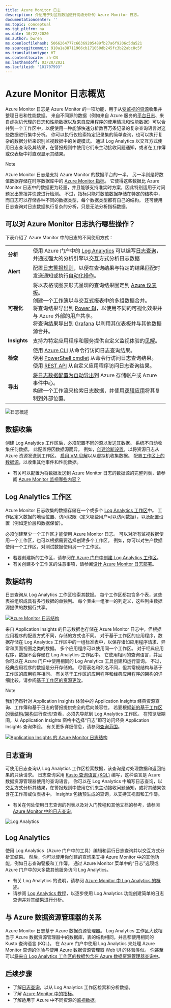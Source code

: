```yaml
---
title: Azure Monitor 日志
description: 介绍用于对监视数据进行高级分析的 Azure Monitor 日志。
documentationcenter: ''
ms.topic: conceptual
ms.tgt_pltfrm: na
ms.date: 10/22/2020
ms.author: bwren
ms.openlocfilehash: 5066264777c66369205489fb27a6f9206c5da521
ms.sourcegitcommit: 910a1a38711966cb171050db245fc3b22abc8c5f
ms.translationtype: HT
ms.contentlocale: zh-CN
ms.lasthandoff: 03/20/2021
ms.locfileid: "101707993"
---
```

# <a name="azure-monitor-logs-overview"></a>Azure Monitor 日志概览
Azure Monitor 日志是 Azure Monitor 的一项功能，用于从[受监视的资源](../monitor-reference.md)收集并整理日志和性能数据。 来自不同源的数据（例如来自 Azure 服务的[平台日志](../essentials/platform-logs-overview.md)、来自[虚拟机代理](../agents/agents-overview.md)的日志和性能数据以及来自[应用程序](../app/app-insights-overview.md)的使用情况和性能数据）可以合并到一个工作区中，以便使用一种能够快速分析数百万条记录的复杂查询语言对这些数据进行集中分析。 你可以执行仅检索特定记录集的简单查询，也可以执行复杂的数据分析来识别监视数据中的关键模式。 通过 Log Analytics 以交互方式使用日志查询及其结果，在警报规则中使用它们来主动接收问题通知，或者在工作簿或仪表板中将直观显示其结果。

> [!NOTE]
> Azure Monitor 日志是支持 Azure Monitor 的数据平台的一半。 另一半则是将数值数据存储在时序数据库中的 [Azure Monitor 指标](../essentials/data-platform-metrics.md)。 它使得这些数据比 Azure Monitor 日志中的数据更为轻量，并且能够支持准实时方案，因此特别适用于对问题发出警报并快速进行检测。 不过，指标只能将数值数据存储在特定的结构中，而日志可以存储各种不同的数据类型，每个数据类型都有自己的结构。 还可使用日志查询对日志数据执行复杂的分析，只是无法分析指标数据。


## <a name="what-can-you-do-with-azure-monitor-logs"></a>可以对 Azure Monitor 日志执行哪些操作？
下表介绍了 Azure Monitor 中的日志的不同使用方式：

|  |  |
|:---|:---|
| **分析** | 使用 Azure 门户中的 [Log Analytics](./log-analytics-tutorial.md) 可以编写[日志查询](./log-query-overview.md)，并通过强大的分析引擎以交互方式分析日志数据 |
| **Alert** | 配置[日志警报规则](../alerts/alerts-log.md)，以便在查询结果与特定的结果匹配时发送通知或执行[自动化操作](../alerts/action-groups.md)。 |
| **可视化** | 将以表格或图表形式呈现的查询结果固定到 [Azure 仪表板](../../azure-portal/azure-portal-dashboards.md)。<br>创建一个[工作簿](../visualize/workbooks-overview.md)以与交互式报表中的多组数据合并。 <br>将查询结果导出到 [Power BI](../visualize/powerbi.md)，以使用不同的可视化效果并与 Azure 外部的用户共享。<br>将查询结果导出到 [Grafana](../visualize/grafana-plugin.md) 以利用其仪表板并与其他数据源合并。|
| **Insights** | 支持为特定应用程序和服务提供自定义监视体验的[见解](../monitor-reference.md#insights-and-core-solutions)。  |
| **检索** | 使用 [Azure CLI](/cli/azure/ext/log-analytics/monitor/log-analytics) 从命令行访问日志查询结果。<br>使用 [PowerShell cmdlet](/powershell/module/az.operationalinsights) 从命令行访问日志查询结果。<br>使用 [REST API](https://dev.loganalytics.io/) 从自定义应用程序访问日志查询结果。 |
| **导出** | [将日志数据配置为自动导出](./logs-data-export.md)到 Azure 存储帐户或 Azure 事件中心。<br>构建一个工作流来检索日志数据，并使用[逻辑应用](./logicapp-flow-connector.md)将其复制到外部位置。 |

![日志概述](media/data-platform-logs/logs-overview.png)


## <a name="data-collection"></a>数据收集
创建 Log Analytics 工作区后，必须配置不同的源以发送其数据。 系统不自动收集任何数据。 此配置将因数据源而异。 例如，[创建诊断设置](../essentials/diagnostic-settings.md)，以将资源日志从 Azure 资源发送到工作区。 [启用 VM 见解](../vm/vminsights-enable-overview.md)以从虚拟机收集数据。 配置[工作区上的数据源](../agents/data-sources.md)，以收集其他事件和性能数据。

- 有关可以配置为将数据发送到 Azure Monitor 日志的数据源的完整列表，请参阅 [Azure Monitor 监视哪些内容？](../monitor-reference.md)


## <a name="log-analytics-workspaces"></a>Log Analytics 工作区
Azure Monitor 日志收集的数据存储在一个或多个 [Log Analytics 工作区](./design-logs-deployment.md)中。 工作区定义数据的地理位置、访问权限（定义哪些用户可以访问数据），以及配置设置（例如定价层和数据保留）。  

必须创建至少一个工作区才能使用 Azure Monitor 日志。 可以对所有监视数据使用一个工作区，也可以根据需要选择创建多个工作区。 例如，你可以对生产数据使用一个工作区，对测试数据使用另一个工作区。 

- 若要创建新的工作区，请参阅[在 Azure 门户中创建 Log Analytics 工作区](./quick-create-workspace.md)。
- 有关创建多个工作区的注意事项，请参阅[设计 Azure Monitor 日志部署](design-logs-deployment.md)。

## <a name="data-structure"></a>数据结构
日志查询从 Log Analytics 工作区检索其数据。 每个工作区都包含多个表，这些表被组织成具有多行数据的单独列。 每个表由一组唯一的列定义，这些列由数据源提供的数据行共享。 

[![Azure Monitor 日志结构](media/data-platform-logs/logs-structure.png)](media/data-platform-logs/logs-structure.png#lightbox)


来自 Application Insights 的日志数据也存储在 Azure Monitor 日志中，但根据应用程序的配置方式不同，存储的方式也不同。 对于基于工作区的应用程序，数据存储在 Log Analytics 工作区中的一组标准表中，以保存诸如应用程序请求、异常和页面视图之类的数据。 多个应用程序可以使用同一个工作区。 对于经典应用程序，数据不会存储在 Log Analytics 工作区中。 它使用相同的查询语言，并且你可以在 Azure 门户中使用相同的 Log Analytics 工具创建和运行查询。 不过，经典应用程序的数据是分开存储的。 尽管表名和列名不同，但其常规结构与基于工作区的应用程序相同。 有关基于工作区的应用程序和经典应用程序的架构的详细比较，请参阅[基于工作区的资源更改](../app/apm-tables.md)。


> [!NOTE]
> 我们仍然针对 Application Insights 体验中的 Application Insights 经典资源查询、工作簿和基于日志的警报提供完全的后向兼容性。 若要根据[新的基于工作区的表结构/架构](../app/apm-tables.md)进行查询/查看，必须先导航到 Log Analytics 工作区。 在预览版期间，从 Application Insights 窗格中选择“日志”即可访问经典 Application Insights 查询体验。 有关更多详细信息，请参阅[查询范围](./scope.md)。


[![Application Insights 的 Azure Monitor 日志结构](media/data-platform-logs/logs-structure-ai.png)](media/data-platform-logs/logs-structure-ai.png#lightbox)


## <a name="log-queries"></a>日志查询
可使用日志查询从 Log Analytics 工作区检索数据，该查询是对处理数据和返回结果的只读请求。 日志查询采用 [Kusto 查询语言 (KQL)](/azure/data-explorer/kusto/query/) 编写，这种语言是 Azure 数据资源管理器使用的查询语言。 你可以在 Log Analytics 中编写日志查询，以交互方式分析其结果，在警报规则中使用它们来主动接收问题通知，或将其结果包含在工作簿或仪表板中。 Insights 包括预生成的查询，以支持其视图和工作簿。

- 有关在何处使用日志查询的列表以及对入门教程和其他文档的参考，请参阅 [Azure Monitor 中的日志查询](./log-query-overview.md)。

![Log Analytics](media/data-platform-logs/log-analytics.png)

## <a name="log-analytics"></a>Log Analytics
使用 Log Analytics（Azure 门户中的工具）编辑和运行日志查询并以交互方式分析其结果。 然后，你可以使用你创建的查询来支持 Azure Monitor 中的其他功能，例如日志查询警报和工作簿。 通过 Azure Monitor 菜单中的“日志”选项或 Azure 门户中的大多数其他服务访问 Log Analytics。

- 有关 Log Analytics 的说明，请参阅 [Azure Monitor 中 Log Analytics 的概述](./log-analytics-overview.md)。 
- 请参阅 [Log Analytics 教程](./log-analytics-tutorial.md)，以逐步使用 Log Analytics 功能创建简单的日志查询并对其结果进行分析。



## <a name="relationship-to-azure-data-explorer"></a>与 Azure 数据资源管理器的关系
Azure Monitor 日志基于 Azure 数据资源管理器。 Log Analytics 工作区大致相当于 Azure 数据资源管理器中的数据库，表的结构相同，并且都使用相同的 Kusto 查询语言 (KQL)。 在 Azure 门户中使用 Log Analytics 来处理 Azure Monitor 查询的体验与使用 Azure 数据资源管理器 Web UI 的体验类似。 你甚至可以[将来自 Log Analytics 工作区的数据包含在 Azure 数据资源管理器查询中](/azure/data-explorer/query-monitor-data)。 


## <a name="next-steps"></a>后续步骤

- 了解[日志查询](./log-query-overview.md)，以从 Log Analytics 工作区检索和分析数据。
- 了解 [Azure Monitor 中的指标](../essentials/data-platform-metrics.md)。
- 了解适用于 Azure 中不同资源的[监视数据](../agents/data-sources.md)。